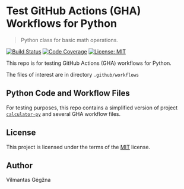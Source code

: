 # Test GitHub Actions (GHA) Workflows for Python

> Python class for basic math operations.

[![Build Status][build-image]][build-url]
[![Code Coverage][coverage-image]][coverage-url]
[![License: MIT][license-image]][license-url]

This repo is for testing GitHub Actions (GHA) workflows for Python.

The files of interest are in directory `.github/workflows`


## Python Code and Workflow Files

For testing purposes, this repo contains a simplified version of project [`calculator-py`](https://github.com/GegznaV/calculator-py) and several GHA workflow files.


## License

This project is licensed under the terms of the [MIT][license-url] license.


## Author

Vilmantas Gėgžna


<!-- Badges -->

[build-image]: https://github.com/GegznaV/test-GHA-py/actions/workflows/check.yml/badge.svg
[build-url]: https://github.com/GegznaV/test-GHA-py/actions/workflows/check.yml

[coverage-image]: https://codecov.io/gh/GegznaV/test-GHA-py/branch/main/graph/badge.svg
[coverage-url]: https://codecov.io/gh/GegznaV/test-GHA-py

[license-image]: https://img.shields.io/badge/License-MIT-blue.svg 
[license-url]: https://opensource.org/licenses/MIT
